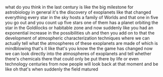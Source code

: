 what do you think in the last century is like the big milestone for astrobiology in general it's the discovery of exoplanets like that changed everything every star in the sky hosts a family of Worlds and that one in five you go out and you count up five stars one of them has a planet orbiting the star in the Goldilocks or habitable zone and now suddenly like you had an exponential increase in the possibilities uh and then you add on to that the development of atmospheric characterization techniques where we can actually tell what the atmospheres of these exoplanets are made of which is mindblowing that's it like that's you know the the game has changed now we can look directly into the atmospheres of exoplanets and tell whether there's chemicals there that could only be put there by life or even technology centuries from now people will look back at that moment and be like oh that's when suddenly the field matured
